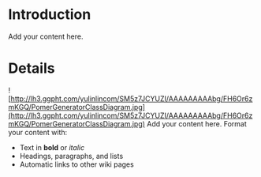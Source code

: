 # Introduction #

Add your content here.


# Details #
![http://lh3.ggpht.com/yulinlincom/SM5z7JCYUZI/AAAAAAAAAbg/FH6Or6zmKGQ/PomerGeneratorClassDiagram.jpg](http://lh3.ggpht.com/yulinlincom/SM5z7JCYUZI/AAAAAAAAAbg/FH6Or6zmKGQ/PomerGeneratorClassDiagram.jpg)
Add your content here.  Format your content with:
  * Text in **bold** or _italic_
  * Headings, paragraphs, and lists
  * Automatic links to other wiki pages